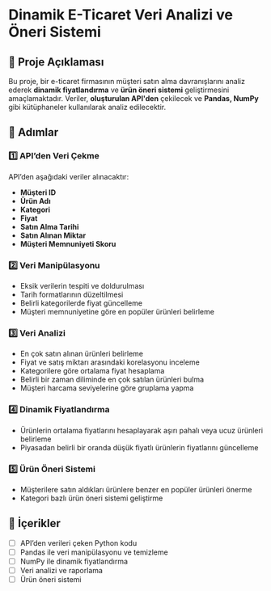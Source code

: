 # Dinamik E-Ticaret Veri Analizi ve Öneri Sistemi

## 📌 Proje Açıklaması
Bu proje, bir e-ticaret firmasının müşteri satın alma davranışlarını analiz ederek **dinamik fiyatlandırma** ve **ürün öneri sistemi** geliştirmesini amaçlamaktadır. Veriler, **oluşturulan API'den** çekilecek ve **Pandas, NumPy** gibi kütüphaneler kullanılarak analiz edilecektir.

## 🚀 Adımlar

### 1️⃣ API’den Veri Çekme
API’den aşağıdaki veriler alınacaktır:
- **Müşteri ID**
- **Ürün Adı**
- **Kategori**
- **Fiyat**
- **Satın Alma Tarihi**
- **Satın Alınan Miktar**
- **Müşteri Memnuniyeti Skoru**

### 2️⃣ Veri Manipülasyonu
- Eksik verilerin tespiti ve doldurulması
- Tarih formatlarının düzeltilmesi
- Belirli kategorilerde fiyat güncelleme
- Müşteri memnuniyetine göre en popüler ürünleri belirleme

### 3️⃣ Veri Analizi
- En çok satın alınan ürünleri belirleme
- Fiyat ve satış miktarı arasındaki korelasyonu inceleme
- Kategorilere göre ortalama fiyat hesaplama
- Belirli bir zaman diliminde en çok satılan ürünleri bulma
- Müşteri harcama seviyelerine göre gruplama yapma

### 4️⃣ Dinamik Fiyatlandırma
- Ürünlerin ortalama fiyatlarını hesaplayarak aşırı pahalı veya ucuz ürünleri belirleme
- Piyasadan belirli bir oranda düşük fiyatlı ürünlerin fiyatlarını güncelleme

### 5️⃣ Ürün Öneri Sistemi
- Müşterilere satın aldıkları ürünlere benzer en popüler ürünleri önerme
- Kategori bazlı ürün öneri sistemi geliştirme

## 📂 İçerikler
- [ ] API’den verileri çeken Python kodu
- [ ] Pandas ile veri manipülasyonu ve temizleme
- [ ] NumPy ile dinamik fiyatlandırma
- [ ] Veri analizi ve raporlama
- [ ] Ürün öneri sistemi
